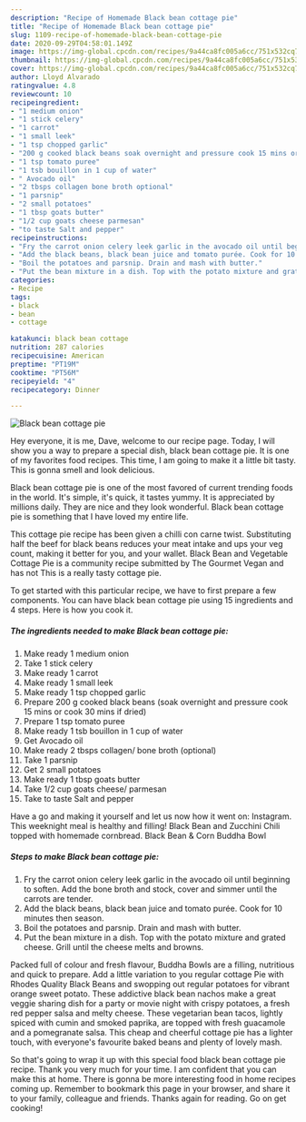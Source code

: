 ```yaml
---
description: "Recipe of Homemade Black bean cottage pie"
title: "Recipe of Homemade Black bean cottage pie"
slug: 1109-recipe-of-homemade-black-bean-cottage-pie
date: 2020-09-29T04:58:01.149Z
image: https://img-global.cpcdn.com/recipes/9a44ca8fc005a6cc/751x532cq70/black-bean-cottage-pie-recipe-main-photo.jpg
thumbnail: https://img-global.cpcdn.com/recipes/9a44ca8fc005a6cc/751x532cq70/black-bean-cottage-pie-recipe-main-photo.jpg
cover: https://img-global.cpcdn.com/recipes/9a44ca8fc005a6cc/751x532cq70/black-bean-cottage-pie-recipe-main-photo.jpg
author: Lloyd Alvarado
ratingvalue: 4.8
reviewcount: 10
recipeingredient:
- "1 medium onion"
- "1 stick celery"
- "1 carrot"
- "1 small leek"
- "1 tsp chopped garlic"
- "200 g cooked black beans soak overnight and pressure cook 15 mins or cook 30 mins if dried"
- "1 tsp tomato puree"
- "1 tsb bouillon in 1 cup of water"
- " Avocado oil"
- "2 tbsps collagen bone broth optional"
- "1 parsnip"
- "2 small potatoes"
- "1 tbsp goats butter"
- "1/2 cup goats cheese parmesan"
- "to taste Salt and pepper"
recipeinstructions:
- "Fry the carrot onion celery leek garlic in the avocado oil until beginning to soften. Add the bone broth and stock, cover and simmer until the carrots are tender."
- "Add the black beans, black bean juice and tomato purée. Cook for 10 minutes then season."
- "Boil the potatoes and parsnip. Drain and mash with butter."
- "Put the bean mixture in a dish. Top with the potato mixture and grated cheese. Grill until the cheese melts and browns."
categories:
- Recipe
tags:
- black
- bean
- cottage

katakunci: black bean cottage 
nutrition: 287 calories
recipecuisine: American
preptime: "PT19M"
cooktime: "PT56M"
recipeyield: "4"
recipecategory: Dinner

---
```



![Black bean cottage pie](https://img-global.cpcdn.com/recipes/9a44ca8fc005a6cc/751x532cq70/black-bean-cottage-pie-recipe-main-photo.jpg)

Hey everyone, it is me, Dave, welcome to our recipe page. Today, I will show you a way to prepare a special dish, black bean cottage pie. It is one of my favorites food recipes. This time, I am going to make it a little bit tasty. This is gonna smell and look delicious.

Black bean cottage pie is one of the most favored of current trending foods in the world. It's simple, it's quick, it tastes yummy. It is appreciated by millions daily. They are nice and they look wonderful. Black bean cottage pie is something that I have loved my entire life.

This cottage pie recipe has been given a chilli con carne twist. Substituting half the beef for black beans reduces your meat intake and ups your veg count, making it better for you, and your wallet. Black Bean and Vegetable Cottage Pie is a community recipe submitted by The Gourmet Vegan and has not This is a really tasty cottage pie.


To get started with this particular recipe, we have to first prepare a few components. You can have black bean cottage pie using 15 ingredients and 4 steps. Here is how you cook it.

<!--inarticleads1-->

##### The ingredients needed to make Black bean cottage pie:

1. Make ready 1 medium onion
1. Take 1 stick celery
1. Make ready 1 carrot
1. Make ready 1 small leek
1. Make ready 1 tsp chopped garlic
1. Prepare 200 g cooked black beans (soak overnight and pressure cook 15 mins or cook 30 mins if dried)
1. Prepare 1 tsp tomato puree
1. Make ready 1 tsb bouillon in 1 cup of water
1. Get  Avocado oil
1. Make ready 2 tbsps collagen/ bone broth (optional)
1. Take 1 parsnip
1. Get 2 small potatoes
1. Make ready 1 tbsp goats butter
1. Take 1/2 cup goats cheese/ parmesan
1. Take to taste Salt and pepper


Have a go and making it yourself and let us now how it went on: Instagram. This weeknight meal is healthy and filling! Black Bean and Zucchini Chili topped with homemade cornbread. Black Bean &amp; Corn Buddha Bowl 

<!--inarticleads2-->

##### Steps to make Black bean cottage pie:

1. Fry the carrot onion celery leek garlic in the avocado oil until beginning to soften. Add the bone broth and stock, cover and simmer until the carrots are tender.
1. Add the black beans, black bean juice and tomato purée. Cook for 10 minutes then season.
1. Boil the potatoes and parsnip. Drain and mash with butter.
1. Put the bean mixture in a dish. Top with the potato mixture and grated cheese. Grill until the cheese melts and browns.


Packed full of colour and fresh flavour, Buddha Bowls are a filling, nutritious and quick to prepare. Add a little variation to you regular cottage Pie with Rhodes Quality Black Beans and swopping out regular potatoes for vibrant orange sweet potato. These addictive black bean nachos make a great veggie sharing dish for a party or movie night with crispy potatoes, a fresh red pepper salsa and melty cheese. These vegetarian bean tacos, lightly spiced with cumin and smoked paprika, are topped with fresh guacamole and a pomegranate salsa. This cheap and cheerful cottage pie has a lighter touch, with everyone&#39;s favourite baked beans and plenty of lovely mash. 

So that's going to wrap it up with this special food black bean cottage pie recipe. Thank you very much for your time. I am confident that you can make this at home. There is gonna be more interesting food in home recipes coming up. Remember to bookmark this page in your browser, and share it to your family, colleague and friends. Thanks again for reading. Go on get cooking!
